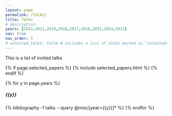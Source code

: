 ```yaml
---
layout: page
permalink: /Talks/
title: Talks
# description:
years: [2022,2021,2019,2018,2017,2016,2015,2014,2013]
nav: true
nav_order: 5
# selected_talks: false # includes a list of talks marked as "selected={true}"
---
```

<div class="publications">
<p> This is a list of invited talks</p>

{% if page.selected_papers %}
  {% include selected_papers.html %}
{% endif %}

{% for y in page.years %}
  <h5 class="year">{{y}}</h5>
  {% bibliography -f talks --query @misc[year={{y}}]* %}
{% endfor %}

</div>




